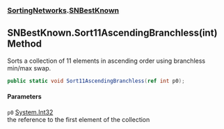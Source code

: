 ### [SortingNetworks](./SortingNetworks.md 'SortingNetworks').[SNBestKnown](./SortingNetworks-SNBestKnown.md 'SortingNetworks.SNBestKnown')
## SNBestKnown.Sort11AscendingBranchless(int) Method
Sorts a collection of 11 elements in ascending order using branchless min/max swap.  
```csharp
public static void Sort11AscendingBranchless(ref int p0);
```
#### Parameters
<a name='SortingNetworks-SNBestKnown-Sort11AscendingBranchless(int)-p0'></a>
`p0` [System.Int32](https://docs.microsoft.com/en-us/dotnet/api/System.Int32 'System.Int32')  
the reference to the first element of the collection  
  
